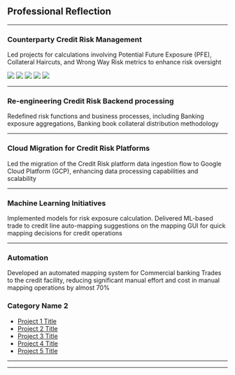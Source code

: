 ## Professional Reflection

---

###  Counterparty Credit Risk Management
Led projects for calculations involving Potential Future Exposure (PFE), Collateral Haircuts, and Wrong Way Risk metrics to enhance risk oversight
<!--[Project worked Upon](/sample_page)
<img src="images/dummy_thumbnail.jpg?raw=true"/> -->

[![](https://img.shields.io/badge/Python-white?logo=Python)](#) [![](https://img.shields.io/badge/Jupyter-white?logo=Jupyter)](#) [![](https://img.shields.io/badge/PyTorch-white?logo=pytorch)](#) [![](https://img.shields.io/badge/Twitter-white?logo=Twitter)](#) [![](https://img.shields.io/badge/HuggingFace_Transformers-white?logo=huggingface)](#)

---
###  Re-engineering Credit Risk Backend processing
Redefined risk functions and business processes, including Banking exposure aggregations, Banking book collateral distribution methodology
<!--
[Project 2 Title](/pdf/sample_presentation.pdf)
<img src="images/dummy_thumbnail.jpg?raw=true"/> -->

---
###  Cloud Migration for Credit Risk Platforms
Led the migration of the Credit Risk platform data ingestion flow to Google Cloud Platform (GCP), enhancing data processing capabilities and scalability

<!--
[Project 3 Title](http://example.com/)
<img src="images/dummy_thumbnail.jpg?raw=true"/> -->

---

###  Machine Learning Initiatives
Implemented models for risk exposure calculation. Delivered ML-based trade to credit line auto-mapping suggestions on the mapping GUI for quick mapping decisions for credit operations


---

###  Automation
Developed an automated mapping system for Commercial banking Trades to the credit facility, reducing significant manual effort and cost in manual mapping operations by almost 70%


### Category Name 2

- [Project 1 Title](http://example.com/)
- [Project 2 Title](http://example.com/)
- [Project 3 Title](http://example.com/)
- [Project 4 Title](http://example.com/)
- [Project 5 Title](http://example.com/)

---




---
<!--
<p style="font-size:11px">Page by <a href="https://github.com/evanca/quick-portfolio">Mayank</a></p> -->
<!-- Remove above link if you don't want to attibute -->
